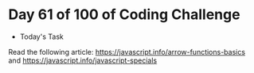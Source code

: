 # Day 61 of 100 of Coding Challenge

- Today's Task

Read the following article: https://javascript.info/arrow-functions-basics and https://javascript.info/javascript-specials